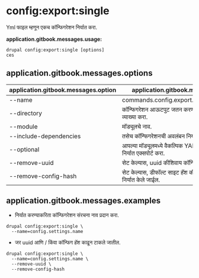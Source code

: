# config:export:single
Yml फाइल म्हणून एकच कॉन्फिगरेशन निर्यात करा.

**application.gitbook.messages.usage:**
```
drupal config:export:single [options]
ces
```

## application.gitbook.messages.options
application.gitbook.messages.option | application.gitbook.messages.details
-------|-------------
--name | commands.config.export.single.options.name
--directory | कॉन्फिगरेशन आऊटपुट जतन करण्यासाठी निर्यात डिरेक्ट्रीची व्याख्या करा.
--module | मॉड्यूलचे नाव.
--include-dependencies | तसेच कॉन्फिगरेशनची अवलंबन निर्यात करा.
--optional | आपल्या मॉड्यूलमध्ये वैकल्पिक YAML कॉन्फिगरेशन म्हणून निर्यात एक्सपोर्ट करा.
--remove-uuid | सेट केल्यास, uuid कीशिवाय कॉन्फिगरेशन निर्यात केले जाईल.
--remove-config-hash | सेट केल्यास, डीफॉल्ट साइट हॅश कीशिवाय कॉन्फिगरेशन निर्यात केले जाईल.

## application.gitbook.messages.examples
* निर्यात करण्याकरिता कॉन्फिगरेशन संरचना नाव प्रदान करा.
```
drupal config:export:single \
  --name=config.settings.name
```
* जर uuid आणि / किंवा कॉन्फिग हॅश काढून टाकले जातील.
```
drupal config:export:single \
  --name=config.settings.name \
  --remove-uuid \
  --remove-config-hash
```
